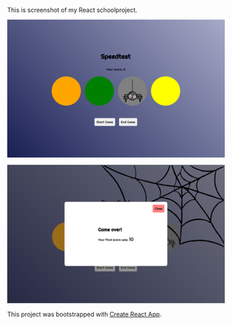This is screenshot of my React schoolproject.

![5th task: Speedtest](./public/speedtest.PNG)

![5th task: Speedtest. Game over.](./public/gameover.PNG)

This project was bootstrapped with [Create React App](https://github.com/facebook/create-react-app).


